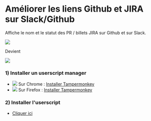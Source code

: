 # Améliorer les liens Github et JIRA sur Slack/Github

Affiche le nom et le statut des PR / billets JIRA sur Github et sur Slack.

![](http://image.noelshack.com/fichiers/2018/27/3/1530710254-before.png)

Devient  

![](http://image.noelshack.com/fichiers/2018/27/3/1530710257-after.png)



### 1) Installer un  userscript manager

- ![](http://www.spawnkill.fr/img/chrome.png) Sur Chrome : [Installer Tampermonkey](https://chrome.google.com/webstore/detail/tampermonkey/dhdgffkkebhmkfjojejmpbldmpobfkfo)
- ![](http://www.spawnkill.fr/img/firefox.png) Sur Firefox : [Installer Tampermonkey](https://addons.mozilla.org/firefox/addon/tampermonkey/)

### 2) Installer l'userscript

- [Cliquer ici](https://github.com/dorian-marchal/phoenix/raw/userscript-jira-links/tool/userscript/jira-links.user.js)  

